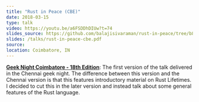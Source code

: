 ```yaml
---
title: "Rust in Peace (CBE)"
date: 2018-03-15
type: talk
video: https://youtu.be/a6FSDDhDIUw?t=74
slides_source: https://github.com/balajisivaraman/rust-in-peace/tree/b84135a3e0d053d95b9f2fd10d87a36dabf774c5
slides: /talks/rust-in-peace-cbe.pdf
source:
location: Coimbatore, IN
---
```


**[Geek Night Coimbatore - 18th
Edition](https://twcbe.github.io/geeknight/mar2018.html)**: The first
version of the talk delivered in the Chennai geek night. The
difference between this version and the Chennai version is that this
features introductory material on Rust Lifetimes. I decided to cut
this in the later version and instead talk about some general features
of the Rust language.
